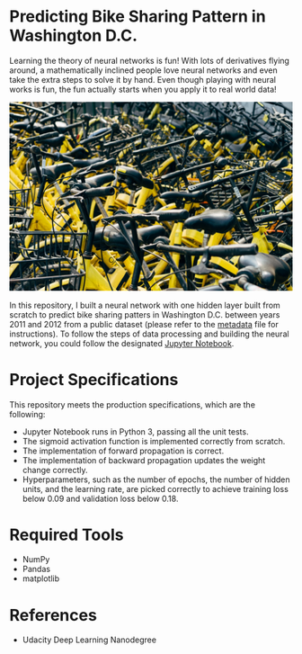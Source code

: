 # Predicting Bike Sharing Pattern in Washington D.C.

Learning the theory of neural networks is fun! With lots of derivatives flying around, a mathematically inclined people love neural networks and even take the extra steps to solve it by hand. Even though playing with neural works is fun, the fun actually starts when you apply it to real world data! 

![alt text](https://github.com/robaltan/predicting_bike_sharing_patterns/blob/main/assets/bikes.jpeg)


In this repository, I built a neural network with one hidden layer built from scratch to predict bike sharing patters in Washington D.C. between years 2011 and 2012 from a public dataset (please refer to the [metadata](https://github.com/robaltan/predicting_bike_sharing_patterns/blob/main/Bike-Sharing-Dataset/Readme.txt) file for instructions). To follow the steps of data processing and building the neural network, you could follow the designated [Jupyter Notebook](https://github.com/robaltan/predicting_bike_sharing_patterns/blob/main/neural_network_walkthrough.ipynb).


# Project Specifications

This repository meets the production specifications, which are the following:

* Jupyter Notebook runs in Python 3, passing all the unit tests.
* The sigmoid activation function is implemented correctly from scratch.
* The implementation of forward propagation is correct.
* The implementation of backward propagation updates the weight change correctly.
* Hyperparameters, such as the number of epochs, the number of hidden units, and the learning rate, are picked correctly to 
achieve training loss below 0.09 and validation loss below 0.18.

# Required Tools
* NumPy
* Pandas
* matplotlib

# References
* Udacity Deep Learning Nanodegree
